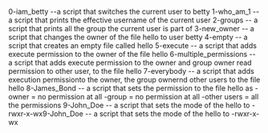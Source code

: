 0-iam_betty --a script that switches the current user to betty
1-who_am_1 -- a script that prints the effective username of the current user
2-groups --  a script that prints all the group the current user is part of
3-new_owner -- a script that changes the owner of the file hello to user betty
4-empty -- a script that creates an empty file called hello
5-execute -- a script that adds execute permission to the owner of the file hello
6-multiple_permissions -- a script that adds execute permission to the owner and group owner read permission to other user, to the file hello
7-everybody -- a script that adds execution permissionto the owner, the group ownernd other users to the file hello
8-James_Bond -- a script that sets the permission to the file hello as -owner = no permission at all
                                                                       -group = no permission at all
                                                                       -other users = all the permissions
9-John_Doe -- a script that sets the mode of the hello to -rwxr-x-wx9-John_Doe -- a script that sets the mode of the hello to -rwxr-x-wx
